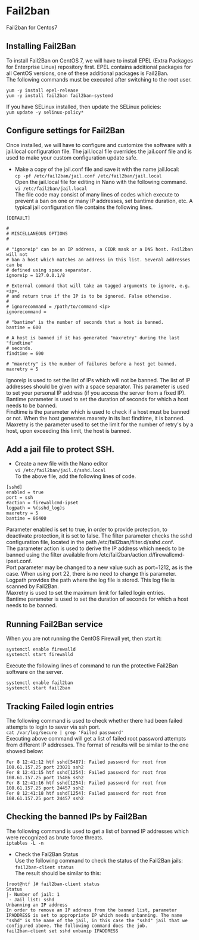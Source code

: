 # Fail2ban
Fail2ban for Centos7  


## Installing Fail2Ban  
To install Fail2Ban on CentOS 7, we will have to install EPEL (Extra Packages for Enterprise Linux) repository first. EPEL contains additional packages for all CentOS versions, one of these additional packages is Fail2Ban.  
The following commands must be executed after switching to the root user.  
```  
yum -y install epel-release  
yum -y install fail2ban fail2ban-systemd  
```  
If you have SELinux installed, then update the SELinux policies:  
`yum update -y selinux-policy*`  

## Configure settings for Fail2Ban  

Once installed, we will have to configure and customize the software with a jail.local configuration file. The jail.local file overrides the jail.conf file and is used to make your custom configuration update safe.  

* Make a copy of the jail.conf file and save it with the name jail.local:  
`cp -pf /etc/fail2ban/jail.conf /etc/fail2ban/jail.local`  
Open the jail.local file for editing in Nano with the following command.  
`vi /etc/fail2ban/jail.local`  
The file code may consist of many lines of codes which execute to prevent a ban on one or many IP addresses, set bantime duration, etc. A typical jail configuration file contains the following lines.  

```  
[DEFAULT]  

#  
# MISCELLANEOUS OPTIONS  
#  

# "ignoreip" can be an IP address, a CIDR mask or a DNS host. Fail2ban will not  
# ban a host which matches an address in this list. Several addresses can be  
# defined using space separator.  
ignoreip = 127.0.0.1/8  

# External command that will take an tagged arguments to ignore, e.g. <ip>,  
# and return true if the IP is to be ignored. False otherwise.  
#  
# ignorecommand = /path/to/command <ip>  
ignorecommand =  

# "bantime" is the number of seconds that a host is banned.  
bantime = 600  

# A host is banned if it has generated "maxretry" during the last "findtime"  
# seconds.  
findtime = 600  

# "maxretry" is the number of failures before a host get banned.  
maxretry = 5  
```  


Ignoreip is used to set the list of IPs which will not be banned. The list of IP addresses should be given with a space separator. This parameter is used to set your personal IP address (if you access the server from a fixed IP).  
Bantime parameter is used to set the duration of seconds for which a host needs to be banned.  
Findtime is the parameter which is used to check if a host must be banned or not. When the host generates maxrety in its last findtime, it is banned.  
Maxretry is the parameter used to set the limit for the number of retry's by a host, upon exceeding this limit, the host is banned.  


##  Add a jail file to protect SSH.  
* Create a new file with the Nano editor  
`vi /etc/fail2ban/jail.d/sshd.local`  
To the above file, add the following lines of code.  
```  
[sshd]
enabled = true
port = ssh
#action = firewallcmd-ipset
logpath = %(sshd_log)s
maxretry = 5
bantime = 86400
```  

Parameter enabled is set to true, in order to provide protection, to deactivate protection, it is set to false. The filter parameter checks the sshd configuration file, located in the path /etc/fail2ban/filter.d/sshd.conf.  
The parameter action is used to derive the IP address which needs to be banned using the filter available from /etc/fail2ban/action.d/firewallcmd-ipset.conf.  
Port parameter may be changed to a new value such as port=1212, as is the case. When using port 22, there is no need to change this parameter.  
Logpath provides the path where the log file is stored. This log file is scanned by Fail2Ban.  
Maxretry is used to set the maximum limit for failed login entries.  
Bantime parameter is used to set the duration of seconds for which a host needs to be banned.  

## Running Fail2Ban service  
When you are not running the CentOS Firewall yet, then start it:  
```  
systemctl enable firewalld
systemctl start firewalld
```  

Execute the following lines of command to run the protective Fail2Ban software on the server.  
```  
systemctl enable fail2ban  
systemctl start fail2ban  
```  

## Tracking Failed login entries  
The following command is used to check whether there had been failed attempts to login to sever via ssh port.  
`cat /var/log/secure | grep 'Failed password'`  
Executing above command will get a list of failed root password attempts from different IP addresses. The format of results will be similar to the one showed below:  
```  
Fer 8 12:41:12 htf sshd[5487]: Failed password for root from 108.61.157.25 port 23021 ssh2  
Fer 8 12:41:15 htf sshd[1254]: Failed password for root from 108.61.157.25 port 15486 ssh2  
Fer 8 12:41:16 htf sshd[1254]: Failed password for root from 108.61.157.25 port 24457 ssh2  
Fer 8 12:41:18 htf sshd[1254]: Failed password for root from 108.61.157.25 port 24457 ssh2  
```  
 
##  Checking the banned IPs by Fail2Ban  
The following command is used to get a list of banned IP addresses which were recognized as brute force threats.  
`iptables -L -n`  
* Check the Fal2Ban Status  
Use the following command to check the status of the Fail2Ban jails:  
`fail2ban-client status`  
The result should be similar to this:  
```  
[root@htf ]# fail2ban-client status  
Status  
|- Number of jail: 1  
`- Jail list: sshd  
Unbanning an IP address  
In order to remove an IP address from the banned list, parameter IPADDRESS is set to appropriate IP which needs unbanning. The name "sshd" is the name of the jail, in this case the "sshd" jail that we configured above. The following command does the job.  
fail2ban-client set sshd unbanip IPADDRESS  
```  


